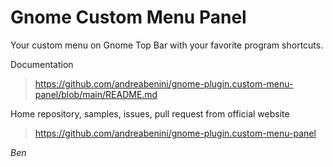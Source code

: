 # Gnome Custom Menu Panel
Your custom menu on Gnome Top Bar with your favorite program shortcuts.

Documentation
> https://github.com/andreabenini/gnome-plugin.custom-menu-panel/blob/main/README.md

Home repository, samples, issues, pull request from official website
> https://github.com/andreabenini/gnome-plugin.custom-menu-panel


_Ben_
